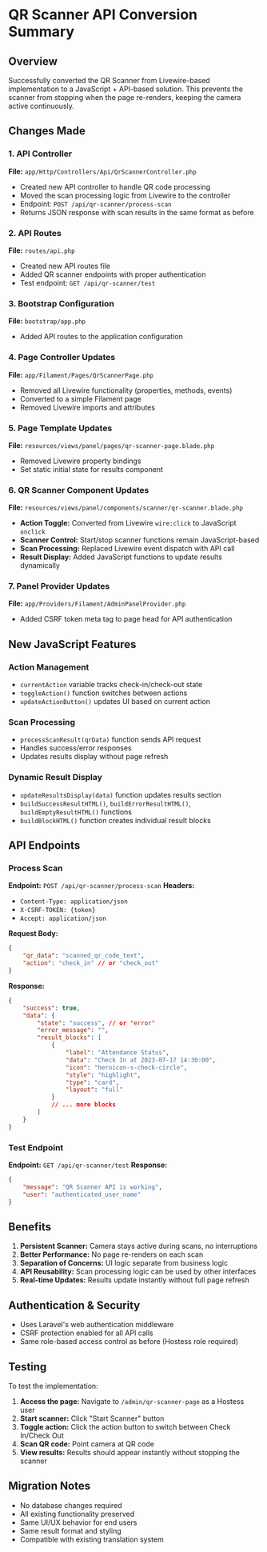 # QR Scanner API Conversion Summary

## Overview
Successfully converted the QR Scanner from Livewire-based implementation to a JavaScript + API-based solution. This prevents the scanner from stopping when the page re-renders, keeping the camera active continuously.

## Changes Made

### 1. API Controller
**File:** `app/Http/Controllers/Api/QrScannerController.php`
- Created new API controller to handle QR code processing
- Moved the scan processing logic from Livewire to the controller
- Endpoint: `POST /api/qr-scanner/process-scan`
- Returns JSON response with scan results in the same format as before

### 2. API Routes
**File:** `routes/api.php`
- Created new API routes file
- Added QR scanner endpoints with proper authentication
- Test endpoint: `GET /api/qr-scanner/test`

### 3. Bootstrap Configuration
**File:** `bootstrap/app.php`
- Added API routes to the application configuration

### 4. Page Controller Updates
**File:** `app/Filament/Pages/QrScannerPage.php`
- Removed all Livewire functionality (properties, methods, events)
- Converted to a simple Filament page
- Removed Livewire imports and attributes

### 5. Page Template Updates
**File:** `resources/views/panel/pages/qr-scanner-page.blade.php`
- Removed Livewire property bindings
- Set static initial state for results component

### 6. QR Scanner Component Updates
**File:** `resources/views/panel/components/scanner/qr-scanner.blade.php`
- **Action Toggle:** Converted from Livewire `wire:click` to JavaScript `onclick`
- **Scanner Control:** Start/stop scanner functions remain JavaScript-based
- **Scan Processing:** Replaced Livewire event dispatch with API call
- **Result Display:** Added JavaScript functions to update results dynamically

### 7. Panel Provider Updates
**File:** `app/Providers/Filament/AdminPanelProvider.php`
- Added CSRF token meta tag to page head for API authentication

## New JavaScript Features

### Action Management
- `currentAction` variable tracks check-in/check-out state
- `toggleAction()` function switches between actions
- `updateActionButton()` updates UI based on current action

### Scan Processing
- `processScanResult(qrData)` function sends API request
- Handles success/error responses
- Updates results display without page refresh

### Dynamic Result Display
- `updateResultsDisplay(data)` function updates results section
- `buildSuccessResultHTML()`, `buildErrorResultHTML()`, `buildEmptyResultHTML()` functions
- `buildBlockHTML()` function creates individual result blocks

## API Endpoints

### Process Scan
**Endpoint:** `POST /api/qr-scanner/process-scan`
**Headers:** 
- `Content-Type: application/json`
- `X-CSRF-TOKEN: {token}`
- `Accept: application/json`

**Request Body:**
```json
{
    "qr_data": "scanned_qr_code_text",
    "action": "check_in" // or "check_out"
}
```

**Response:**
```json
{
    "success": true,
    "data": {
        "state": "success", // or "error"
        "error_message": "",
        "result_blocks": [
            {
                "label": "Attendance Status",
                "data": "Check In at 2023-07-17 14:30:00",
                "icon": "heroicon-s-check-circle",
                "style": "highlight",
                "type": "card",
                "layout": "full"
            }
            // ... more blocks
        ]
    }
}
```

### Test Endpoint
**Endpoint:** `GET /api/qr-scanner/test`
**Response:**
```json
{
    "message": "QR Scanner API is working",
    "user": "authenticated_user_name"
}
```

## Benefits

1. **Persistent Scanner:** Camera stays active during scans, no interruptions
2. **Better Performance:** No page re-renders on each scan
3. **Separation of Concerns:** UI logic separate from business logic
4. **API Reusability:** Scan processing logic can be used by other interfaces
5. **Real-time Updates:** Results update instantly without full page refresh

## Authentication & Security

- Uses Laravel's web authentication middleware
- CSRF protection enabled for all API calls
- Same role-based access control as before (Hostess role required)

## Testing

To test the implementation:

1. **Access the page:** Navigate to `/admin/qr-scanner-page` as a Hostess user
2. **Start scanner:** Click "Start Scanner" button
3. **Toggle action:** Click the action button to switch between Check In/Check Out
4. **Scan QR code:** Point camera at QR code
5. **View results:** Results should appear instantly without stopping the scanner

## Migration Notes

- No database changes required
- All existing functionality preserved
- Same UI/UX behavior for end users
- Same result format and styling
- Compatible with existing translation system
